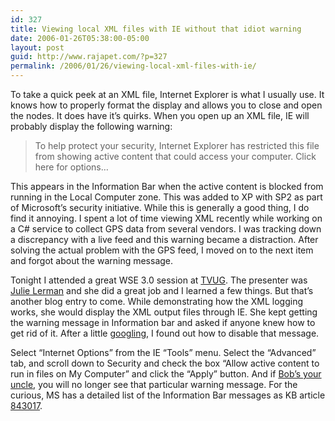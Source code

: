 ```yaml
---
id: 327
title: Viewing local XML files with IE without that idiot warning
date: 2006-01-26T05:38:00-05:00
layout: post
guid: http://www.rajapet.com/?p=327
permalink: /2006/01/26/viewing-local-xml-files-with-ie/
---
```

To take a quick peek at an XML file, Internet Explorer is what I usually use. It knows how to properly format the display and allows you to close and open the nodes. It does have it&#8217;s quirks. When you open up an XML file, IE will probably display the following warning:

> To help protect your security, Internet Explorer has restricted this file from showing active content that could access your computer. Click here for options&#8230;

This appears in the Information Bar when the active content is blocked from running in the Local Computer zone. This was added to XP with SP2 as part of Microsoft&#8217;s security initiative. While this is generally a good thing, I do find it annoying. I spent a lot of time viewing XML recently while working on a C# service to collect GPS data from several vendors. I was tracking down a discrepancy with a live feed and this warning became a distraction. After solving the actual problem with the GPS feed, I moved on to the next item and forgot about the warning message.

Tonight I attended a great WSE 3.0 session at [TVUG](http://www.tvug.net/). The presenter was [Julie Lerman](http://www.thedatafarm.com/blog/) and she did a great job and I learned a few things. But that&#8217;s another blog entry to come. While demonstrating how the XML logging works, she would display the XML output files through IE. She kept getting the warning message in Information bar and asked if anyone knew how to get rid of it. After a little [googling](http://groups.google.com/groups?hl=en&lr=&safe=off&c2coff=1&q=%22internet+explorer+has+restricted+this+file%22+local+xml&safe=off&qt_s=Search), I found out how to disable that message.

Select &#8220;Internet Options&#8221; from the IE &#8220;Tools&#8221; menu. Select the &#8220;Advanced&#8221; tab, and scroll down to Security and check the box &#8220;Allow active content to run in files on My Computer&#8221; and click the &#8220;Apply&#8221; button. And if [Bob&#8217;s your uncle](http://www.bobsyouruncle.com/whosbob.htm "something Jerry Pournelle uses a lot"), you will no longer see that particular warning message. For the curious, MS has a detailed list of the Information Bar messages as KB article [843017](http://support.microsoft.com/kb/843017).